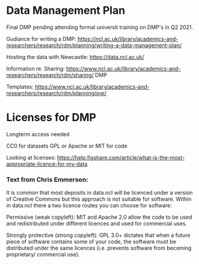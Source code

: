 # Data Management Plan 

Final DMP pending attending formal universit training on DMP's in Q2 2021.

Gudiance for writing a DMP: https://ncl.ac.uk/library/academics-and-researchers/research/rdm/planning/writing-a-data-management-plan/

Hosting the data with Newcastle: https://data.ncl.ac.uk/

Information re. Sharing: https://www.ncl.ac.uk/library/academics-and-researchers/research/rdm/sharing/
DMP

Templates: https://www.ncl.ac.uk/library/academics-and-researchers/research/rdm/planning/pgr/


# Licenses for DMP

Longterm access needed

CC0 for datasets
GPL or Apache or MIT for code

Looking at licenses: https://help.figshare.com/article/what-is-the-most-appropriate-licence-for-my-data

### Text from Chris Emmerson:
It is common that most deposits in data.ncl will be licenced under a version of Creative Commons but this approach is not suitable for software. Within in data.ncl there a two licence routes you can choose for software:  

Permissive (weak copyleft): MIT and Apache 2.0 allow the code to be used and redistributed under different licences and used for commercial uses. 

Strongly protective (strong copyleft): GPL 3.0+ dictates that when a future piece of software contains some of your code, the software must be distributed under the same licences (i.e. prevents software from becoming proprietary/ commercial use).

